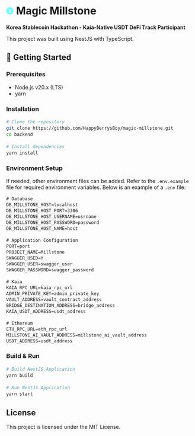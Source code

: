 # ![Magic Millstone Logo](/frontend/public/images/MillstoneIcon.png) Magic Millstone

**Korea Stablecoin Hackathon - Kaia-Native USDT DeFi Track Participant**

This project was built using NestJS with TypeScript.

## 🚀 Getting Started

### Prerequisites

- Node.js v20.x (LTS)
- yarn

### Installation

```bash
# Clone the repository
git clone https://github.com/HappyBerrysBoy/magic-millstone.git
cd backend

# Install dependencies
yarn install
```

### Environment Setup

If needed, other environment files can be added.
Refer to the `.env.example` file for required environment variables. Below is an example of a `.env` file:

```
# Database
DB_MILLSTONE_HOST=localhost
DB_MILLSTONE_HOST_PORT=3306
DB_MILLSTONE_HOST_USERNAME=usrname
DB_MILLSTONE_HOST_PASSWORD=password
DB_MILLSTONE_HOST_NAME=host

# Application Configuration
PORT=port
PROJECT_NAME=Millstone
SWAGGER_USED=Y
SWAGGER_USER=swagger_user
SWAGGER_PASSWORD=swagger_password

# Kaia
KAIA_RPC_URL=kaia_rpc_url
ADMIN_PRIVATE_KEY=admin_private_key
VAULT_ADDRESS=vault_contract_address
BRIDGE_DESTINATION_ADDRESS=bridge_address
KAIA_USDT_ADDRESS=usdt_address

# Ethereum
ETH_RPC_URL=eth_rpc_url
MILLSTONE_AI_VAULT_ADDRESS=millstone_ai_vault_address
USDT_ADDRESS=usdt_address
```

### Build & Run

```bash
# Build NestJS Application
yarn build

# Run NestJS Application
yarn start
```

## License

This project is licensed under the MIT License.
